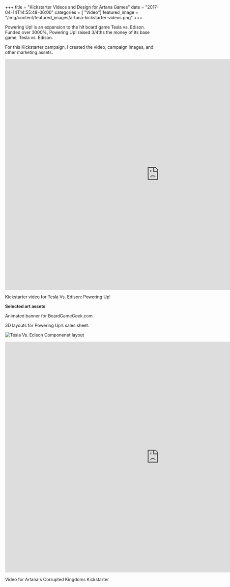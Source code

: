 +++
title = "Kickstarter Videos and Design for Artana Games"
date = "2017-04-14T14:55:48-06:00"
categories = [ "Video"]
featured_image = "/img/content/featured_images/artana-kickstarter-videos.png"
+++

Powering Up! is an expansion to the hit board game Tesla vs. Edison. Funded over 3000%, Powering Up! raised 3/4ths the money of its base game, Tesla vs. Edison. 

<!--more-->

For this Kickstarter campaign, I created the video, campaign images, and other marketing assets.

<p>
    <p class="embed-container-four-three"><iframe src="https://player.vimeo.com/video/169941612" width="1000" height="750" frameborder="0" webkitallowfullscreen mozallowfullscreen allowfullscreen></iframe>
    </p>
    <p class="post-media-description">Kickstarter video for Tesla Vs. Edison: Powering Up!</p>
</p>


**Selected art assets**

Animated banner for BoardGameGeek.com.

3D layouts for Powering Up’s sales sheet.

<div class="post-media"><img src="/img/content/artana/tvepu-component-layout.jpg" alt="Tesla Vs. Edison Componenet layout"></div>

<p>
    <p class='embed-container-four-three'><iframe src="https://player.vimeo.com/video/170086498" width="1000" height="750" frameborder="0" webkitallowfullscreen mozallowfullscreen allowfullscreen></iframe>
    </p>
    <p class="post-media-description">Video for Artana's Corrupted Kingdoms Kickstarter</p>
</p>